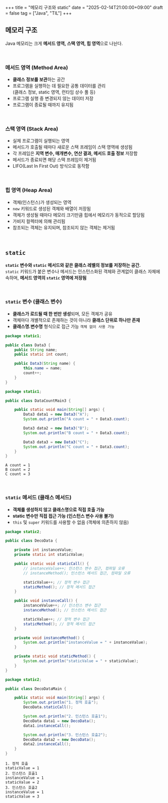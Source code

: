 +++
title = "메모리 구조와 static"
date = "2025-02-14T21:00:00+09:00"
draft = false
tag = ["Java", "TIL"]
+++

## 메모리 구조  
Java 메모리는 크게 **메서드 영역, 스택 영역, 힙 영역**으로 나뉜다.

<br>

### 메서드 영역 (Method Area)
- **클래스 정보를 보관**하는 공간
- 프로그램을 실행하는 데 필요한 공통 데이터를 관리  
(클래스 정보, static 영역, 런타임 상수 풀 등)
- 프로그램 실행 중 변경되지 않는 데이터 저장  
- 프로그램이 종료될 때까지 유지됨

<br>

### 스택 영역 (Stack Area)
- 실제 프로그램이 실행되는 영역
- 메서드가 호출될 때마다 새로운 스택 프레임이 스택 영역에 생성됨
- 각 프레임은 **지역 변수, 매개변수, 연산 결과, 메서드 호출 정보** 저장함
- 메서드가 종료되면 해당 스택 프레임이 제거됨
- LIFO(Last In First Out) 방식으로 동작함

<br>

### 힙 영역 (Heap Area)
- 객체(인스턴스)가 생성되는 영역
- `new` 키워드로 생성된 객체와 배열이 저장됨
- 객체가 생성될 때마다 메모리 크기만큼 힙에서 메모리가 동적으로 할당됨
- 가비지 컬렉터에 의해 관리됨
- 참조되는 객체는 유지되며, 참조되지 않는 객체는 제거됨

<br>

## `static`
**`static` 변수와 `static` 메서드와 같은 클래스 레벨의 정보를 저장하는 공간.**  
`static` 키워드가 붙은 변수나 메서드는 인스턴스화된 객체와 관계없이 클래스 자체에 속하며, **메서드 영역의 `static` 영역에 저장됨**

<br>

### `static` 변수 (클래스 변수)
- **클래스가 로드될 때 한 번만 생성**되며, 모든 객체가 공유  
- 객체마다 개별적으로 존재하는 것이 아니라 **클래스 단위로 하나만 존재**  
- **클래스명.변수명** 형식으로 접근 가능 `객체 없이 사용 가능`

```java
package static1;

public class Data3 {
    public String name;
    public static int count;

    public Data3(String name) {
        this.name = name;
        count++;
    }
}
```
```java
package static1;

public class DataCountMain3 {

    public static void main(String[] args) {
        Data3 data1 = new Data3("A");
        System.out.println("A count = " + Data3.count);

        Data3 data2 = new Data3("B");
        System.out.println("B count = " + Data3.count);

        Data3 data3 = new Data3("C");
        System.out.println("C count = " + Data3.count);
    }
}
```
```
A count = 1
B count = 2
C count = 3
```

<br>

### `static` 메서드 (클래스 메서드)
- **객체를 생성하지 않고 클래스명으로 직접 호출 가능**  
- **static 변수만 직접 접근 가능 (인스턴스 변수 사용 불가)**  
- `this` 및 `super` 키워드를 사용할 수 없음 (객체에 의존하지 않음)

```java
package static2;

public class DecoData {

    private int instanceValue;
    private static int staticValue;

    public static void staticCall() {
        // instanceValue++; 인스턴스 변수 접근, 컴파일 오류
        // instanceMethod(); 인스턴스 메서드 접근, 컴파일 오류

        staticValue++; // 정적 변수 접근
        staticMethod(); // 정적 메서드 접근
    }

    public void instanceCall() {
        instanceValue++; // 인스턴스 변수 접근
        instanceMethod(); // 인스턴스 메서드 접근

        staticValue++; // 정적 변수 접근
        staticMethod(); // 정적 메서드 접근
    }

    private void instanceMethod() {
        System.out.println("instanceValue = " + instanceValue);
    }

    private static void staticMethod() {
        System.out.println("staticValue = " + staticValue);
    }
}
```
```java
package static2;

public class DecoDataMain {

    public static void main(String[] args) {
        System.out.println("1. 정적 호출");
        DecoData.staticCall();

        System.out.println("2. 인스턴스 호출1");
        DecoData data1 = new DecoData();
        data1.instanceCall();

        System.out.println("3. 인스턴스 호출2");
        DecoData data2 = new DecoData();
        data2.instanceCall();
    }
}
```
```
1. 정적 호출
staticValue = 1
2. 인스턴스 호출1
instanceValue = 1
staticValue = 2
3. 인스턴스 호출2
instanceValue = 1
staticValue = 3
```
